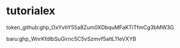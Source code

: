 
# tutorialex

token_github: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

baru: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
